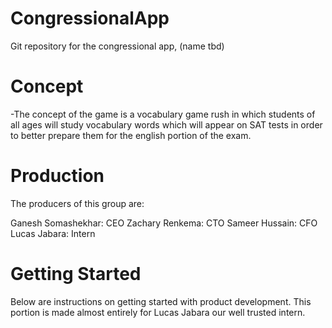 # CongressionalApp
Git repository for the congressional app, (name tbd) 

# Concept
-The concept of the game is a vocabulary game rush in which students of all ages will study vocabulary words which will appear on SAT tests in order to better prepare them for the english portion of the exam. 

# Production
The producers of this group are:

 Ganesh Somashekhar: CEO 
 Zachary Renkema: CTO
 Sameer Hussain: CFO
 Lucas Jabara: Intern

# Getting Started 

Below are instructions on getting started with product development. This portion is made almost entirely for Lucas Jabara our well trusted intern. 



